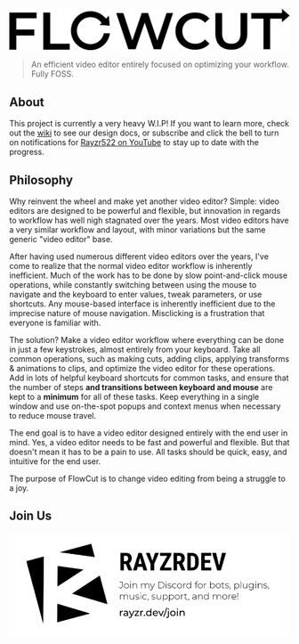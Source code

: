 ![FlowCut](https://github.com/RayzrDev/FlowCut/raw/master/resources/logo.png)
<br />
> An efficient video editor entirely focused on optimizing your workflow. Fully FOSS.

## About

This project is currently a very heavy W.I.P! If you want to learn more, check out the [wiki](https://github.com/RayzrDev/FlowCut/wiki) to see our design docs, or subscribe and click the bell to turn on notifications for [Rayzr522 on YouTube](https://youtube.com/c/Rayzr522) to stay up to date with the progress.

## Philosophy

Why reinvent the wheel and make yet another video editor? Simple: video editors are designed to be powerful and flexible, but innovation in regards to workflow has well nigh stagnated over the years. Most video editors have a very similar workflow and layout, with minor variations but the same generic "video editor" base.

After having used numerous different video editors over the years, I've come to realize that the normal video editor workflow is inherently inefficient. Much of the work has to be done by slow point-and-click mouse operations, while constantly switching between using the mouse to navigate and the keyboard to enter values, tweak parameters, or use shortcuts. Any mouse-based interface is inherently inefficient due to the imprecise nature of mouse navigation. Misclicking is a frustration that everyone is familiar with.

The solution? Make a video editor workflow where everything can be done in just a few keystrokes, almost entirely from your keyboard. Take all common operations, such as making cuts, adding clips, applying transforms & animations to clips, and optimize the video editor for these operations. Add in lots of helpful keyboard shortcuts for common tasks, and ensure that the number of steps **and transitions between keyboard and mouse** are kept to a **minimum** for all of these tasks. Keep everything in a single window and use on-the-spot popups and context menus when necessary to reduce mouse travel.

The end goal is to have a video editor designed entirely with the end user in mind. Yes, a video editor needs to be fast and powerful and flexible. But that doesn't mean it has to be a pain to use. All tasks should be quick, easy, and intuitive for the end user.

The purpose of FlowCut is to change video editing from being a struggle to a joy.

## Join Us

[![Discord Badge](https://github.com/Rayzr522/ProjectResources/raw/master/RayzrDev/badge-small.png)](https://rayzr.dev/join)
